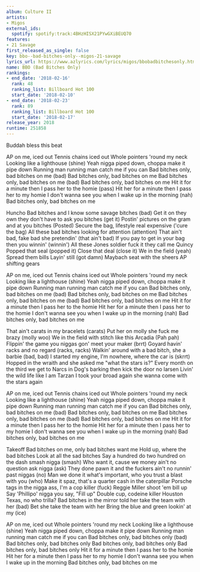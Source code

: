 ```yaml
---
album: Culture II
artists:
- Migos
external_ids:
  spotify: spotify:track:4BHzHISX21PYwGXiBEUQ70
features:
- 21 Savage
first_released_as_single: false
key: bbo--bad-bitches-only--migos-21-savage
lyrics_url: https://www.azlyrics.com/lyrics/migos/bbobadbitchesonly.html
name: BBO (Bad Bitches Only)
rankings:
- end_date: '2018-02-16'
  rank: 48
  ranking_list: Billboard Hot 100
  start_date: '2018-02-10'
- end_date: '2018-02-23'
  rank: 89
  ranking_list: Billboard Hot 100
  start_date: '2018-02-17'
release_year: 2018
runtime: 251858
---
```

Buddah bless this beat


AP on me, iced out
Tennis chains iced out
Whole pointers 'round my neck
Looking like a lighthouse (shine)
Yeah nigga piped down, choppa make it pipe down
Running man running man catch me if you can
Bad bitches only, bad bitches on me (bad)
Bad bitches only, bad bitches on me
Bad bitches only, bad bitches on me (bad)
Bad bitches only, bad bitches on me
Hit it for a minute then I pass her to the homie (pass)
Hit her for a minute then I pass her to my homie
I don't wanna see you when I wake up in the morning (nah)
Bad bitches only, bad bitches on me


Huncho
Bad bitches and I know some savage bitches (bad)
Get it on they own they don't have to ask you bitches (get it)
Postin' pictures on the gram and at you bitches (Posted)
Secure the bag, lifestyle real expensive ('cure the bag)
All these bad bitches looking for attention (attention)
That ain't bad, fake bad she pretendin' (that ain't bad)
If you pay to get in your bag then you winnin' (winnin')
All these Jones soldier fuck it they call me Quincy
Popped that seal (popped it)
Close that deal (close it)
We in the field (yeah)
Spread them bills
Layin' still (got damn)
Maybach seat with the sheers
AP shifting gears


AP on me, iced out
Tennis chains iced out
Whole pointers 'round my neck
Looking like a lighthouse (shine)
Yeah nigga piped down, choppa make it pipe down
Running man running man catch me if you can
Bad bitches only, bad bitches on me (bad)
Bad bitches only, bad bitches on me
Bad bitches only, bad bitches on me (bad)
Bad bitches only, bad bitches on me
Hit it for a minute then I pass her to the homie
Hit her for a minute then I pass her to the homie
I don't wanna see you when I wake up in the morning (nah)
Bad bitches only, bad bitches on me


That ain't carats in my bracelets (carats)
Put her on molly she fuck me brazy (molly woo)
We in the field with stitch like this Arcadia (Pah pah)
Flippin' the game you niggas gon' meet your maker (brrt)
Goyard havin' racks and no regard (racks, racks)
Walkin' around with a bad bitch, she a barbie (bad, bad)
I started my engine, I'm nowhere, where the car is (skrrt)
Hopped in the wraith and she asked me "what the stars is?"
Every month on the third we get to Narcs in
Dog's barking then kick the door no larsen
Livin' the wild life like I am Tarzan
I took your broad again she wanna come with the stars again


AP on me, iced out
Tennis chains iced out
Whole pointers 'round my neck
Looking like a lighthouse (shine)
Yeah nigga piped down, choppa make it pipe down
Running man running man catch me if you can
Bad bitches only, bad bitches on me (bad)
Bad bitches only, bad bitches on me
Bad bitches only, bad bitches on me (bad)
Bad bitches only, bad bitches on me
Hit it for a minute then I pass her to the homie
Hit her for a minute then I pass her to my homie
I don't wanna see you when I wake up in the morning (nah)
Bad bitches only, bad bitches on me


Takeoff
Bad bitches on me, only bad bitches want me
Hold up, where the bad bitches
Look at all the sad bitches
Say a hundred do two hundred on the dash smash nigga (smash)
Who want it, cause we money ain't no question ask nigga (ask)
They done pawn it and the fuckers ain't no runnin' past niggas (no)
Man we done it what's important, who you trust a blast with you (who)
Make it spaz, that's a quarter cash in the caterpillar
Porsche tags in the nigga ass, I'm a cop killer (fuck)
Reggie Miller shoot 'em bill up
Say 'Phillipo' nigga you say, "Fill up"
Double cup, codeine killer
Houston Texas, no who trilla?
Bad bitches in the mirror told her take the team with her (bad)
Bet she take the team with her
Bring the blue and green lookin' at my (ice)


AP on me, iced out
Whole pointers 'round my neck
Looking like a lighthouse (shine)
Yeah nigga piped down, choppa make it pipe down
Running man running man catch me if you can
Bad bitches only, bad bitches only (bad)
Bad bitches only, bad bitches only
Bad bitches only, bad bitches only
Bad bitches only, bad bitches only
Hit it for a minute then I pass her to the homie
Hit her for a minute then I pass her to my homie
I don't wanna see you when I wake up in the morning
Bad bitches only, bad bitches on me
